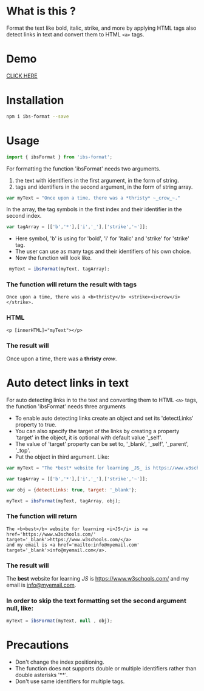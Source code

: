 # What is this ?

Format the text like bold, italic, strike, and more by applying HTML tags also detect links in text and convert them to HTML `<a>` tags.

# Demo

<a href="https://stackblitz.com/edit/angular-ivy-pdp3ld?file=src%2Fapp%2Fapp.component.ts">CLICK HERE</a>

# Installation

```bash
npm i ibs-format --save
```

# Usage

```js
import { ibsFormat } from 'ibs-format';
```

 For formatting the function 'ibsFormat' needs two arguments.
   1) the text with identifiers in the first argument, in the form of string.
   2) tags and identifiers in the second argument, in the form of string array.

```js
var myText = "Once upon a time, there was a *thristy* ~_crow_~."
```

In the array, the tag symbols in the first index and their identifier in the second index.

```js
var tagArray = [['b','*'],['i','_'],['strike','~']];
```

 * Here symbol, 'b' is using for 'bold', 'i' for 'italic' and 'strike' for 'strike' tag.
 * The user can use as many tags and their identifiers of his own choice.
 * Now the function will look like.

```js
 myText = ibsFormat(myText, tagArray);
```

 ### The function will return the result with tags

`Once upon a time, there was a <b>thristy</b> <strike><i>crow</i></strike>.`


### HTML

`<p [innerHTML]="myText"></p>`


### The result will

Once upon a time, there was a <b>thristy</b> <strike><i>crow</i></strike>.


# Auto detect links in text

For auto detecting links in to the text and converting them to HTML `<a>` tags, the function 'ibsFormat' needs three arguments
 * To enable auto detecting links create an object and set its 'detectLinks' property to true.
 * You can also specify the target of the links by creating a property 'target' in the object, it is optional with default value '_self'.
 * The value of 'target' property can be set to, '_blank', '_self', '_parent', '_top'.
 * Put the object in third argument.
 Like:

 ```js
 var myText = "The *best* website for learning _JS_ is https://www.w3schools.com/ and my email is info@myemail.com."

 var tagArray = [['b','*'],['i','_'],['strike','~']];

 var obj = {detectLinks: true, target: '_blank'};

 myText = ibsFormat(myText, tagArray, obj);
 ```

### The function will return

````
The <b>best</b> website for learning <i>JS</i> is <a href='https://www.w3schools.com/' target='_blank'>https://www.w3schools.com/</a>
and my email is <a href='mailto:info@myemail.com' target='_blank'>info@myemail.com</a>.
````

### The result will

The <b>best</b> website for learning <i>JS</i> is <a href='https://www.w3schools.com/' target='_blank'>https://www.w3schools.com/</a>
and my email is <a href='mailto:info@myemail.com' target='_blank'>info@myemail.com</a>.


### In order to skip the text formatting set the second argument null, like:

```js
myText = ibsFormat(myText, null , obj);
```

# Precautions

* Don't change the index positioning.
* The function does not supports double or multiple identifiers rather than double asterisks '**'.
* Don't use same identifiers for multiple tags.

